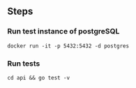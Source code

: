 ## Steps

### Run test instance of postgreSQL
`docker run -it -p 5432:5432 -d postgres`

### Run tests
`cd api && go test -v`